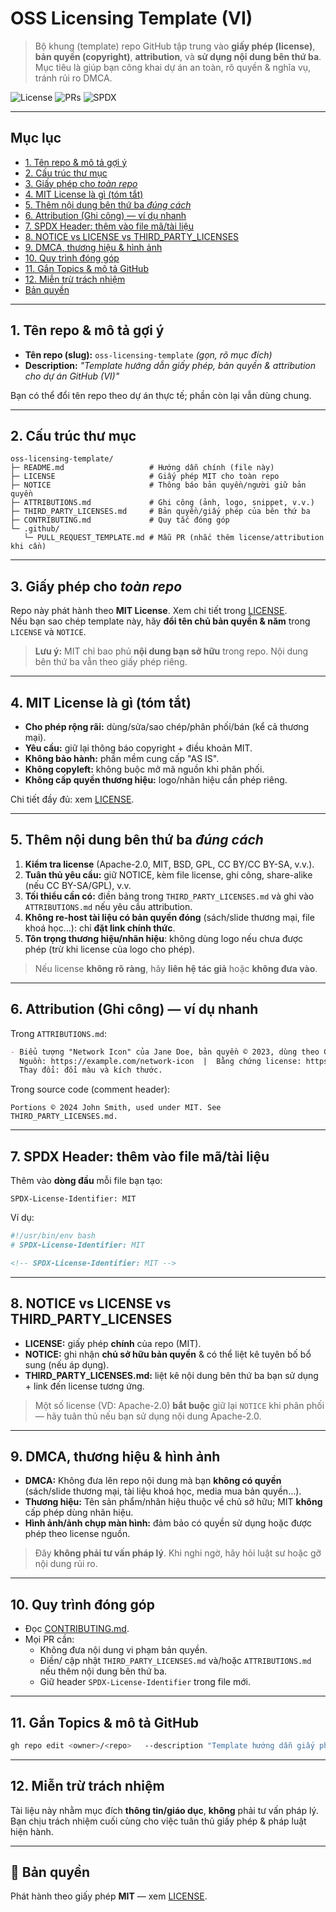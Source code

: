 # OSS Licensing Template (VI)

> Bộ khung (template) repo GitHub tập trung vào **giấy phép (license)**, **bản quyền (copyright)**,
> **attribution**, và **sử dụng nội dung bên thứ ba**. Mục tiêu là giúp bạn công khai dự án an toàn,
> rõ quyền & nghĩa vụ, tránh rủi ro DMCA.

<p align="left">
  <img alt="License" src="https://img.shields.io/badge/License-MIT-green">
  <img alt="PRs" src="https://img.shields.io/badge/PRs-welcome-brightgreen">
  <img alt="SPDX" src="https://img.shields.io/badge/SPDX-compliant-blue">
</p>

---

## Mục lục
- [1. Tên repo & mô tả gợi ý](#1-tên-repo--mô-tả-gợi-ý)
- [2. Cấu trúc thư mục](#2-cấu-trúc-thư-mục)
- [3. Giấy phép cho *toàn repo*](#3-giấy-phép-cho-toàn-repo)
- [4. MIT License là gì (tóm tắt)](#4-mit-license-là-gì-tóm-tắt)
- [5. Thêm nội dung bên thứ ba *đúng cách*](#5-thêm-nội-dung-bên-thứ-ba-đúng-cách)
- [6. Attribution (Ghi công) — ví dụ nhanh](#6-attribution-ghi-công--ví-dụ-nhanh)
- [7. SPDX Header: thêm vào file mã/tài liệu](#7-spdx-header-thêm-vào-file-mãtài-liệu)
- [8. NOTICE vs LICENSE vs THIRD_PARTY_LICENSES](#8-notice-vs-license-vs-third_party_licenses)
- [9. DMCA, thương hiệu & hình ảnh](#9-dmca-thương-hiệu--hình-ảnh)
- [10. Quy trình đóng góp](#10-quy-trình-đóng-góp)
- [11. Gắn Topics & mô tả GitHub](#11-gắn-topics--mô-tả-github)
- [12. Miễn trừ trách nhiệm](#12-miễn-trừ-trách-nhiệm)
- [Bản quyền](#bản-quyền)

---

## 1. Tên repo & mô tả gợi ý

- **Tên repo (slug):** `oss-licensing-template` *(gọn, rõ mục đích)*
- **Description:** *"Template hướng dẫn giấy phép, bản quyền & attribution cho dự án GitHub (VI)"*

Bạn có thể đổi tên repo theo dự án thực tế; phần còn lại vẫn dùng chung.

---

## 2. Cấu trúc thư mục

```text
oss-licensing-template/
├─ README.md                   # Hướng dẫn chính (file này)
├─ LICENSE                     # Giấy phép MIT cho toàn repo
├─ NOTICE                      # Thông báo bản quyền/người giữ bản quyền
├─ ATTRIBUTIONS.md             # Ghi công (ảnh, logo, snippet, v.v.)
├─ THIRD_PARTY_LICENSES.md     # Bản quyền/giấy phép của bên thứ ba
├─ CONTRIBUTING.md             # Quy tắc đóng góp
└─ .github/
   └─ PULL_REQUEST_TEMPLATE.md # Mẫu PR (nhắc thêm license/attribution khi cần)
```

---

## 3. Giấy phép cho *toàn repo*

Repo này phát hành theo **MIT License**. Xem chi tiết trong [LICENSE](./LICENSE).  
Nếu bạn sao chép template này, hãy **đổi tên chủ bản quyền & năm** trong `LICENSE` và `NOTICE`.

> **Lưu ý:** MIT chỉ bao phủ **nội dung bạn sở hữu** trong repo. Nội dung bên thứ ba vẫn theo giấy phép riêng.

---

## 4. MIT License là gì (tóm tắt)

- **Cho phép rộng rãi:** dùng/sửa/sao chép/phân phối/bán (kể cả thương mại).
- **Yêu cầu:** giữ lại thông báo copyright + điều khoản MIT.
- **Không bảo hành:** phần mềm cung cấp "AS IS".
- **Không copyleft:** không buộc mở mã nguồn khi phân phối.
- **Không cấp quyền thương hiệu:** logo/nhãn hiệu cần phép riêng.

Chi tiết đầy đủ: xem [LICENSE](./LICENSE).

---

## 5. Thêm nội dung bên thứ ba *đúng cách*

1. **Kiểm tra license** (Apache-2.0, MIT, BSD, GPL, CC BY/CC BY-SA, v.v.).
2. **Tuân thủ yêu cầu:** giữ NOTICE, kèm file license, ghi công, share-alike (nếu CC BY-SA/GPL), v.v.
3. **Tối thiểu cần có:** điền bảng trong `THIRD_PARTY_LICENSES.md` và ghi vào `ATTRIBUTIONS.md` nếu yêu cầu attribution.
4. **Không re-host tài liệu có bản quyền đóng** (sách/slide thương mại, file khoá học…): chỉ **đặt link chính thức**.
5. **Tôn trọng thương hiệu/nhãn hiệu**: không dùng logo nếu chưa được phép (trừ khi license của logo cho phép).

> Nếu license **không rõ ràng**, hãy **liên hệ tác giả** hoặc **không đưa vào**.

---

## 6. Attribution (Ghi công) — ví dụ nhanh

Trong `ATTRIBUTIONS.md`:
```md
- Biểu tượng "Network Icon" của Jane Doe, bản quyền © 2023, dùng theo CC BY 4.0.
  Nguồn: https://example.com/network-icon  |  Bằng chứng license: https://example.com/license
  Thay đổi: đổi màu và kích thước.
```

Trong source code (comment header):
```text
Portions © 2024 John Smith, used under MIT. See THIRD_PARTY_LICENSES.md.
```

---

## 7. SPDX Header: thêm vào file mã/tài liệu

Thêm vào **dòng đầu** mỗi file bạn tạo:
```text
SPDX-License-Identifier: MIT
```

Ví dụ:
```bash
#!/usr/bin/env bash
# SPDX-License-Identifier: MIT
```

```md
<!-- SPDX-License-Identifier: MIT -->
```

---

## 8. NOTICE vs LICENSE vs THIRD_PARTY_LICENSES

- **LICENSE:** giấy phép **chính** của repo (MIT).
- **NOTICE:** ghi nhận **chủ sở hữu bản quyền** & có thể liệt kê tuyên bố bổ sung (nếu áp dụng).
- **THIRD_PARTY_LICENSES.md:** liệt kê nội dung bên thứ ba bạn sử dụng + link đến license tương ứng.

> Một số license (VD: Apache-2.0) **bắt buộc** giữ lại `NOTICE` khi phân phối — hãy tuân thủ nếu bạn sử dụng nội dung Apache-2.0.

---

## 9. DMCA, thương hiệu & hình ảnh

- **DMCA:** Không đưa lên repo nội dung mà bạn **không có quyền** (sách/slide thương mại, tài liệu khoá học, media mua bản quyền…).
- **Thương hiệu:** Tên sản phẩm/nhãn hiệu thuộc về chủ sở hữu; MIT **không** cấp phép dùng nhãn hiệu.
- **Hình ảnh/ảnh chụp màn hình:** đảm bảo có quyền sử dụng hoặc được phép theo license nguồn.

> Đây **không phải tư vấn pháp lý**. Khi nghi ngờ, hãy hỏi luật sư hoặc gỡ nội dung rủi ro.

---

## 10. Quy trình đóng góp

- Đọc [CONTRIBUTING.md](./CONTRIBUTING.md).
- Mọi PR cần:
  - Không đưa nội dung vi phạm bản quyền.
  - Điền/ cập nhật `THIRD_PARTY_LICENSES.md` và/hoặc `ATTRIBUTIONS.md` nếu thêm nội dung bên thứ ba.
  - Giữ header `SPDX-License-Identifier` trong file mới.

---

## 11. Gắn Topics & mô tả GitHub

```bash
gh repo edit <owner>/<repo>   --description "Template hướng dẫn giấy phép, bản quyền & attribution (VI)"   --add-topic license --add-topic oss --add-topic spdx --add-topic attribution   --add-topic dmca --add-topic compliance --add-topic open-source
```

---

## 12. Miễn trừ trách nhiệm

Tài liệu này nhằm mục đích **thông tin/giáo dục**, **không** phải tư vấn pháp lý.  
Bạn chịu trách nhiệm cuối cùng cho việc tuân thủ giấy phép & pháp luật hiện hành.

---

## 📜 Bản quyền

Phát hành theo giấy phép **MIT** — xem [LICENSE](./LICENSE).
